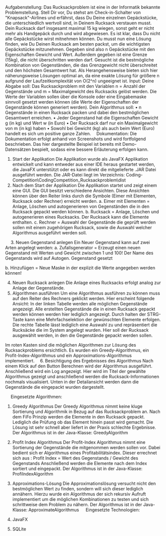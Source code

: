 Aufgabenstellung:
Das Rucksackproblem ist eine in der Informatik bekannte Problemstellung.
Stell Dir vor, Du stehst am Check-in-Schalter von "Knapsack"-Airlines und erfährst, dass Du Deine einzelnen Gepäckstücke, die unterschiedlich wertvoll sind, in Deinem Rucksack verstauen musst. Dein Rucksack darf insgesamt maximal 15 kg wiegen, sonst geht er nicht mehr als Handgepäck durch und wird abgewiesen. Es ist klar, dass Du nicht alle Gepäckstücke wirst mitnehmen können. Du musst nun eine Lösung finden, wie Du Deinen Rucksack am besten packst, um die wichtigsten Gepäckstücke mitzunehmen.
Gegeben sind also n Gepäckstücke mit den Eigenschaften Gewicht und Wert. Außerdem gegeben ist eine Grenze (15kg), die nicht überschritten werden darf. Gesucht ist die bestmögliche Kombination von Gegenständen, die das Grenzgewicht nicht überschreitet und den höchsten Gesamtwert hat.
Als Herangehensweise bieten sich hier näherungsweise Lösungen optimal an, da eine exakte Lösung für größere n aufgrund der Laufzeitkomplexität von O(2^n) ungeeignet ist.
Input:
Deine Abgabe soll:
Das Rucksackproblem mit den Variablen n = Anzahl der Gegenstände und m = Maximalgewicht des Rucksacks gelöst werden.
Die Werte der Variablen sollen über die Konsole oder eine Eingabemaske sinnvoll gesetzt werden können (die Werte der Eigenschaften der Gegenstände können generiert werden).
Dein Algorithmus soll:
•	n Gegenstände in einen Rucksack packen und dabei den bestmöglichen Gesamtwert erreichen.
•	Jeder Gegenstand hat die Eigenschaften Gewicht g (in kg) und Wert w (in Euro)
•	Der Rucksack darf nur ein Maximalgewicht von m (in kg) haben
•	Sowohl bei Gewicht (kg) als auch beim Wert (Euro) handelt es sich um positive ganze Zahlen. 
Dokumentation:
Die Dokumentation erfolgt anhand von Screenshots und wird fortfolgend beschrieben. Das hier dargestellte Beispiel ist bereits mit Demo-Datensätzen bespielt, sodass eine bessere Erläuterung erfolgen kann.
1.	Start der Applikation
Die Applikation wurde als JavaFX Applikation entwickelt und kann entweder aus einer IDE heraus gestartet werden, die JavaFX unterstützt oder es kann direkt die mitgelieferte .JAR Datei ausgeführt werden.
Die JAR-Datei liegt im Verzeichnis: 
Coding-Competition\CodingCompetition_Rucksackproblem\dist
2.	Nach dem Start der Applikation
Die Applikation startet und zeigt einem eine GUI. Die GUI besitzt verschiedene Ansichten. Diese Ansichten können über den Reiter links durch die Symbole (Eimer mit Elementen, Rucksack oder Rechner) erreicht werden.
a.	Eimer mit Elementen = Anlage, Löschen und autogenerieren von Gegenständen die in den Rucksack gepackt werden können.
b.	Rucksack = Anlage, Löschen und autogenerieren eines Rucksacks. Der Rucksack kann die Elemente enthalten.
c.	Rechner = Auswahl der Gegenstände die geprüft werden sollen mit einem zugehörigen Rucksack, sowie die Auswahl welcher Algorithmus ausgeführt werden soll.
 

 
3.	Neuen Gegenstand anlegen
Ein Neuer Gegenstand kann auf zwei Arten angelegt werden:
a.	Zufallsgenerator = Erzeugt einen neuen Gegenstand mit Werten und Gewicht zwischen 1 und 100! Der Name des Gegenstands wird auf Autogen. Gegenstand gesetzt
 
b.	Hinzufügen = Neue Maske in der explizit die Werte angegeben werden können!

 

4.	Neuen Rucksack anlegen
Die Anlage eines Rucksacks erfolgt analog zur Anlage der Gegenstände.
 
5.	Algorithmen ausführen
Um eine Algorithmus ausführen zu können muss auf den Reiter des Rechners geklickt werden.
Hier erscheint folgende Ansicht:
In der linken Tabelle werden alle möglichen Gegenstände angezeigt. Alle erstellten Gegenstände die in einen Rucksack gepackt werden können werden hier lediglich angezeigt. Durch halten der STRG-Taste kann eine Mehrfachselektion der gewünschten Elemente erfolgen.
Die rechte Tabelle lässt lediglich eine Auswahl zu und repräsentiert die Rucksäcke die im System angelegt wurden. Hier soll der Rucksack ausgewählt werden, in den die Gegenstände gepackt werden sollen.

 
Im roten Kasten sind die möglichen Algorithmen zur Lösung des Rucksackproblems ersichtlich. Es wurden ein Greedy-Algorithmus, ein Profit-Index-Algorithmus und ein Approximations-Algorithmus implementiert. 
6.	Besichtigung des Ergebnisses des Algorithmus
Nach einem Klick auf den Button Berechnen wird der Algorithmus ausgeführt. 
 Anschließend wird ein Log angezeigt. Hier wird im Titel der gewählte Algorithmus gezeigt und anschließend werden die Rucksack-Informationen nochmals visualisiert. Unten in der Detailansicht werden dann die Gegenstände die eingepackt wurden dargestellt.

 
Eingesetzte Algorithmen:
1.	Greedy Algorithmus
Der Greedy Algorithmus nimmt keine kluge Sortierung und Algorithmik in Bezug auf das Rucksackproblem an.
Nach dem FiFo Prinzip werden die Elemente in den Rucksack gepackt. Lediglich die Prüfung ob das Element hinein passt wird gemacht. Die Lösung ist sehr schnell aber liefert in der Praxis schlechte Ergebnisse.
Der Algorithmus ist in der Java-Klasse: GreedyAlgorithm
2.	Profit Index Algorithmus
Der Profit-Index Algorithmus nimmt eine Sortierung der Gegenstände die mitgenommen werden sollen vor. Dabei bedient sich er Algorithmus eines Profitabilitätsindex. Dieser errechnet sich aus :
Profit Index = Wert des Gegenstands / Gewicht des Gegenstands
Anschließend werden die Elemente nach dem Index sortiert und eingepackt.
Der Algorithmus ist in der Java-Klasse: ProfiIndexAlgorithm

3.	Approximations-Lösung
Die Approximationslösung versucht nicht den bestmöglichen Wert zu finden, sondern will sich dieser lediglich annähern. 
Hierzu wurde ein Algorithmus der sich rekursiv Aufruft implementiert um die möglichen Kombinationen zu testen und sich schrittweise dem Problem zu nähern. 
Der Algorithmus ist in der Java-Klasse: ApproximateAlgorithmus
 
Eingesetzte Technologien:
1.	JavaFX
2.	SQLite
